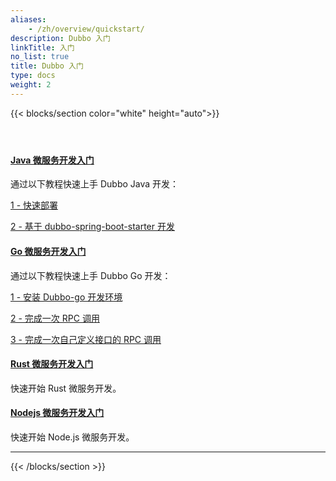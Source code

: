 ```yaml
---
aliases:
    - /zh/overview/quickstart/
description: Dubbo 入门
linkTitle: 入门
no_list: true
title: Dubbo 入门
type: docs
weight: 2
---
```




{{< blocks/section color="white" height="auto">}}
<div class="td-content list-page">
    <div class="lead"></div><header class="article-meta">
    </header><div class="row">
    <div class="col-sm col-md-6 mb-4">
        <div class="h-100 card shadow" href="#">
            <div class="card-body">
                <h4 class="card-title">
                    <a href='{{< relref "./java/" >}}'>Java 微服务开发入门</a>
                </h4>
                    <p>通过以下教程快速上手 Dubbo Java 开发：</p>
                    <p><a href='{{< relref "./java/brief" >}}'>1 - 快速部署</a></p>
                    <p><a href='{{< relref "./java/spring-boot" >}}'>2 - 基于 dubbo-spring-boot-starter 开发</a></p>
            </div>
        </div>
    </div>
    <div class="col-sm col-md-6 mb-4">
        <div class="h-100 card shadow">
            <div class="card-body">
                <h4 class="card-title">
                    <a href='{{< relref "./go/" >}}'>Go 微服务开发入门</a>
                </h4>
                    <p>通过以下教程快速上手 Dubbo Go 开发：</p>
                    <p><a href='{{< relref "./go/install" >}}'>1 - 安装 Dubbo-go 开发环境</a></p>
                    <p><a href='{{< relref "./go/quickstart_triple" >}}'>2 - 完成一次 RPC 调用</a></p>
                    <p><a href='{{< relref "./go/quickstart_triple_with_customize" >}}'>3 - 完成一次自己定义接口的 RPC 调用</a></p>
            </div>
        </div>
    </div>
    <div class="col-sm col-md-6 mb-4">
        <div class="h-100 card shadow">
            <div class="card-body">
                <h4 class="card-title">
                    <a href='{{< relref "./rust/" >}}'>Rust 微服务开发入门</a>
                </h4>
                <p>快速开始 Rust 微服务开发。
                </p>
            </div>
        </div>
    </div>
    <div class="col-sm col-md-6 mb-4">
        <div class="h-100 card shadow">
            <div class="card-body">
                <h4 class="card-title">
                    <a href='https://github.com/apache/dubbo-js'>Nodejs 微服务开发入门</a>
                </h4>
                <p>快速开始 Node.js 微服务开发。
                </p>
            </div>
        </div>
    </div>
</div>
<hr>
</div>

{{< /blocks/section >}}
